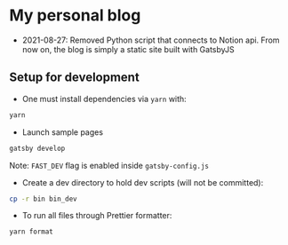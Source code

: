 # My personal blog
- 2021-08-27: Removed Python script that connects to Notion api. From now on, the blog is simply a static site built with GatsbyJS

## Setup for development

- One must install dependencies via `yarn` with:

```bash
yarn
```

- Launch sample pages

```bash
gatsby develop
```
Note: `FAST_DEV` flag is enabled inside `gatsby-config.js`

- Create a dev directory to hold dev scripts (will not be committed):

```bash
cp -r bin bin_dev
```

- To run all files through Prettier formatter:

```bash
yarn format
```
